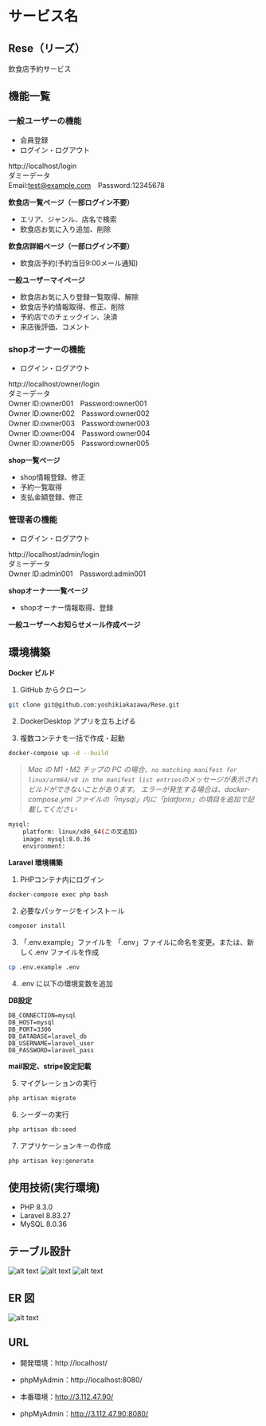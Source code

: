 # サービス名
## Rese（リーズ）

飲食店予約サービス

## 機能一覧

### 一般ユーザーの機能
- 会員登録
- ログイン・ログアウト

http://localhost/login<br>
ダミーデータ<br>
Email:test@example.com　Password:12345678

**飲食店一覧ページ（一部ログイン不要）**
- エリア、ジャンル、店名で検索
- 飲食店お気に入り追加、削除

**飲食店詳細ページ（一部ログイン不要）**
- 飲食店予約(予約当日9:00メール通知)

**一般ユーザーマイページ**
- 飲食店お気に入り登録一覧取得、解除
- 飲食店予約情報取得、修正、削除
- 予約店でのチェックイン、決済
- 来店後評価、コメント

### shopオーナーの機能
- ログイン・ログアウト

http://localhost/owner/login<br>
ダミーデータ<br>
Owner ID:owner001　Password:owner001<br>
Owner ID:owner002　Password:owner002<br>
Owner ID:owner003　Password:owner003<br>
Owner ID:owner004　Password:owner004<br>
Owner ID:owner005　Password:owner005

**shop一覧ページ**
- shop情報登録、修正
- 予約一覧取得
- 支払金額登録、修正

### 管理者の機能
- ログイン・ログアウト

http://localhost/admin/login<br>
ダミーデータ<br>
Owner ID:admin001　Password:admin001

**shopオーナー一覧ページ**
- shopオーナー情報取得、登録

**一般ユーザーへお知らせメール作成ページ**

## 環境構築

**Docker ビルド**

1. GitHub からクローン

```bash
git clone git@github.com:yoshikiakazawa/Rese.git
```

2. DockerDesktop アプリを立ち上げる

3. 複数コンテナを一括で作成・起動

```bash
docker-compose up -d --build
```

> _Mac の M1・M2 チップの PC の場合、`no matching manifest for linux/arm64/v8 in the manifest list entries`のメッセージが表示されビルドができないことがあります。
> エラーが発生する場合は、docker-compose.yml ファイルの「mysql」内に「platform」の項目を追加で記載してください_

```bash
mysql:
    platform: linux/x86_64(この文追加)
    image: mysql:8.0.36
    environment:
```

**Laravel 環境構築**

1. PHPコンテナ内にログイン

```bash
docker-compose exec php bash
```

2. 必要なパッケージをインストール

```bash
composer install
```

3. 「.env.example」ファイルを 「.env」ファイルに命名を変更。または、新しく.env ファイルを作成

```bash
cp .env.example .env
```

4. .env に以下の環境変数を追加

**DB設定**
```text
DB_CONNECTION=mysql
DB_HOST=mysql
DB_PORT=3306
DB_DATABASE=laravel_db
DB_USERNAME=laravel_user
DB_PASSWORD=laravel_pass
```

**mail設定、stripe設定記載**

5. マイグレーションの実行

```bash
php artisan migrate
```

6. シーダーの実行

```bash
php artisan db:seed
```

7. アプリケーションキーの作成

```bash
php artisan key:generate
```


## 使用技術(実行環境)

- PHP 8.3.0
- Laravel 8.83.27
- MySQL 8.0.36

## テーブル設計

![alt text](image-1.png)
![alt text](image-2.png)
![alt text](image-3.png)

## ER 図

![alt text](image.png)

## URL

- 開発環境：http://localhost/
- phpMyAdmin：http://localhost:8080/

- 本番環境：http://3.112.47.90/
- phpMyAdmin：http://3.112.47.90:8080/
